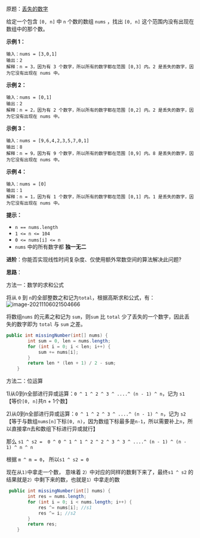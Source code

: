 原题：[丢失的数字](https://leetcode-cn.com/problems/missing-number/)

给定一个包含 `[0, n]` 中 `n` 个数的数组 `nums` ，找出 `[0, n]` 这个范围内没有出现在数组中的那个数。

**示例 1：**

```
输入：nums = [3,0,1]
输出：2
解释：n = 3，因为有 3 个数字，所以所有的数字都在范围 [0,3] 内。2 是丢失的数字，因为它没有出现在 nums 中。
```

**示例 2：**

```
输入：nums = [0,1]
输出：2
解释：n = 2，因为有 2 个数字，所以所有的数字都在范围 [0,2] 内。2 是丢失的数字，因为它没有出现在 nums 中。
```

**示例 3：**

```
输入：nums = [9,6,4,2,3,5,7,0,1]
输出：8
解释：n = 9，因为有 9 个数字，所以所有的数字都在范围 [0,9] 内。8 是丢失的数字，因为它没有出现在 nums 中。
```

**示例 4：**

```
输入：nums = [0]
输出：1
解释：n = 1，因为有 1 个数字，所以所有的数字都在范围 [0,1] 内。1 是丢失的数字，因为它没有出现在 nums 中。
```

**提示：**

- `n == nums.length`
- `1 <= n <= 104`
- `0 <= nums[i] <= n`
- `nums` 中的所有数字都 **独一无二**

**进阶**：你能否实现线性时间复杂度、仅使用额外常数空间的算法解决此问题?



**思路**：

方法一：数学的求和公式

将从 `0` 到 `n`的全部整数之和记为`total`，根据高斯求和公式，有：![image-20211106021504666](https://gitee.com/JKcoding/imgs/raw/master/img/202111060215252.png)

将数组`nums` 的元素之和记为 `sum`，则`sum` 比 `total` 少了丢失的一个数字，因此丢失的数字即为 `total` 与 `sum` 之差。

```java
public int missingNumber(int[] nums) {
        int sum = 0, len = nums.length;
        for (int i = 0; i < len; i++) {
            sum += nums[i];
        }
        return len * (len + 1) / 2 - sum;
    }
```

方法二：位运算

1)从0到n全部进行异或运算：`0 ^ 1 ^ 2 ^ 3 ^ ....^ (n - 1) ^ n`，记为 `s1` 【等价`[0, n]`共n + 1个数】

2)从0到n全部进行异或运算：`0 ^ 1 ^ 2 ^ 3 ^ ....^ (n - 1) ^ n`，记为 `s2`   【等于与数组`nums[n]`下标`[0, n)`，因为数组下标最多是`n-1`，所以需要补上`n`，所以直接拿n去和数组下标进行异或就行】

那么 `s1 ^ s2 =  0 ^ 0 ^ 1 ^ 1 ^ 2 ^ 2 ^ 3 ^ 3 ^ ....^ (n - 1) ^ (n - 1) ^ n ^ n`

根据 `m ^ m = 0`， 所以`s1 ^ s2 = 0`

现在从`1)`中拿走一个数， 意味着 `2）`中对应的同样的数剩下来了，最终`s1 ^ s2` 的结果就是`2）`中剩下来的数，也就是`1）`中拿走的数

```java
 public int missingNumber(int[] nums) {
        int res = nums.length;
        for (int i = 0; i < nums.length; i++) {
            res ^= nums[i]; //s1
            res ^= i; //s2
        }
        return res;
    }
```



